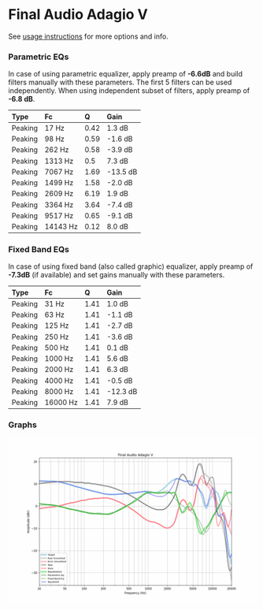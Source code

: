 # Final Audio Adagio V
See [usage instructions](https://github.com/jaakkopasanen/AutoEq#usage) for more options and info.

### Parametric EQs
In case of using parametric equalizer, apply preamp of **-6.6dB** and build filters manually
with these parameters. The first 5 filters can be used independently.
When using independent subset of filters, apply preamp of **-6.8 dB**.

| Type    | Fc       |    Q | Gain     |
|:--------|:---------|:-----|:---------|
| Peaking | 17 Hz    | 0.42 | 1.3 dB   |
| Peaking | 98 Hz    | 0.59 | -1.6 dB  |
| Peaking | 262 Hz   | 0.58 | -3.9 dB  |
| Peaking | 1313 Hz  | 0.5  | 7.3 dB   |
| Peaking | 7067 Hz  | 1.69 | -13.5 dB |
| Peaking | 1499 Hz  | 1.58 | -2.0 dB  |
| Peaking | 2609 Hz  | 6.19 | 1.9 dB   |
| Peaking | 3364 Hz  | 3.64 | -7.4 dB  |
| Peaking | 9517 Hz  | 0.65 | -9.1 dB  |
| Peaking | 14143 Hz | 0.12 | 8.0 dB   |

### Fixed Band EQs
In case of using fixed band (also called graphic) equalizer, apply preamp of **-7.3dB**
(if available) and set gains manually with these parameters.

| Type    | Fc       |    Q | Gain     |
|:--------|:---------|:-----|:---------|
| Peaking | 31 Hz    | 1.41 | 1.0 dB   |
| Peaking | 63 Hz    | 1.41 | -1.1 dB  |
| Peaking | 125 Hz   | 1.41 | -2.7 dB  |
| Peaking | 250 Hz   | 1.41 | -3.6 dB  |
| Peaking | 500 Hz   | 1.41 | 0.1 dB   |
| Peaking | 1000 Hz  | 1.41 | 5.6 dB   |
| Peaking | 2000 Hz  | 1.41 | 6.3 dB   |
| Peaking | 4000 Hz  | 1.41 | -0.5 dB  |
| Peaking | 8000 Hz  | 1.41 | -12.3 dB |
| Peaking | 16000 Hz | 1.41 | 7.9 dB   |

### Graphs
![](./Final%20Audio%20Adagio%20V.png)